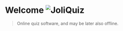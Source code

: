 # Welcome ![JoliQuiz](../assets/JoliQuiz.png?raw=true)

> Online quiz software, and may be later also offline.
